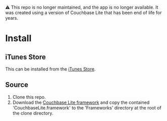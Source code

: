 ⚠️ This repo is no longer maintained, and the app is no longer available.  It was created using a version of Couchbase Lite that has been end of life for years.

# Install

## iTunes Store
This can be installed from the [iTunes Store](https://itunes.apple.com/us/app/id698034787).

## Source
1. Clone this repo.
2. Download the [Couchbase Lite framework](http://www.couchbase.com/communities/couchbase-lite) and copy the contained 'CouchbaseLite.framework' to the 'Frameworks' directory at the root of the clone directory.
